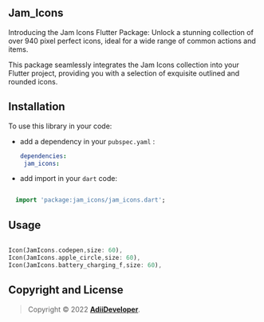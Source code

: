 
## Jam_Icons

Introducing the Jam Icons Flutter Package: Unlock a stunning collection of over 940 pixel perfect icons, ideal for a wide range of common actions and items.

This package seamlessly integrates the Jam Icons collection into your Flutter project, providing you with a selection of exquisite outlined and rounded icons.

## Installation

To use this library in your code:

* add a dependency in your `pubspec.yaml` :

   ```yaml
  dependencies:
    jam_icons:
  ```
* add import in your `dart` code:
```dart

  import 'package:jam_icons/jam_icons.dart';

```

## Usage

```dart

Icon(JamIcons.codepen,size: 60),
Icon(JamIcons.apple_circle,size: 60),
Icon(JamIcons.battery_charging_f,size: 60),

```

## Copyright and License

>Copyright © 2022 **[AdiiDeveloper](https://github.com/Adiikust)**.

